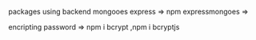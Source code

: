packages using backend 
  mongooes express => npm expressmongoes   =>                                               

  encripting password  =>  npm i bcrypt ,npm i bcryptjs

